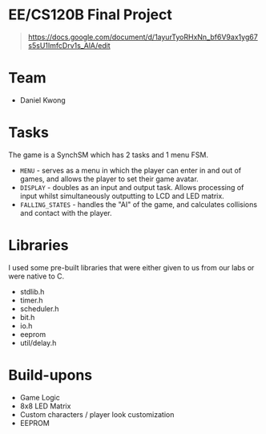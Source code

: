 # EE/CS120B Final Project
> https://docs.google.com/document/d/1ayurTyoRHxNn_bf6V9ax1yg67s5sU1ImfcDrv1s_AlA/edit

# Team
* Daniel Kwong

# Tasks
The game is a SynchSM which has 2 tasks and 1 menu FSM.
* `MENU` - serves as a menu in which the player can enter in and out of games, and allows the player to set their game avatar. 
* `DISPLAY` - doubles as an input and output task. Allows processing of input whilst simultaneously outputting to LCD and LED matrix.
* `FALLING_STATES` - handles the "AI" of the game, and calculates collisions and contact with the player.

# Libraries
I used some pre-built libraries that were either given to us from our labs or were native to C.
* stdlib.h
* timer.h
* scheduler.h
* bit.h
* io.h
* eeprom
* util/delay.h

# Build-upons
* Game Logic
* 8x8 LED Matrix 
* Custom characters / player look customization
* EEPROM

